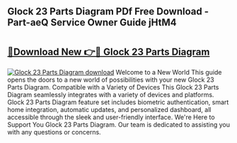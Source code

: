 ## Glock 23 Parts Diagram PDf Free Download - Part-aeQ Service Owner Guide jHtM4

# <h2><a href="http://dfm4h7l.blite.top/?on=Glock+23+Parts+Diagram">🔗Download New 👉🔴 Glock 23 Parts Diagram</a></h2>

[![Glock 23 Parts Diagram download](https://i.imgur.com/lujVjoI.png)](http://dfm4h7l.blite.top/?on=Glock+23+Parts+Diagram)
Welcome to a New World This guide opens the doors to a new world of possibilities with your new Glock 23 Parts Diagram. Compatible with a Variety of Devices This Glock 23 Parts Diagram seamlessly integrates with a variety of devices and platforms. Glock 23 Parts Diagram feature set includes biometric authentication, smart home integration, automatic updates, and personalized dashboard, all accessible through the sleek and user-friendly interface. We're Here to Support You Glock 23 Parts Diagram. Our team is dedicated to assisting you with any questions or concerns.
